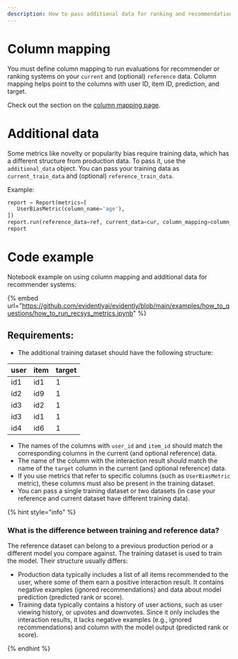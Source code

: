 ```yaml
---
description: How to pass additional data for ranking and recommendations.
---
```


# Column mapping 
You must define column mapping to run evaluations for recommender or ranking systems on your `current` and (optional) `reference` data. Column mapping helps point to the columns with user ID, item ID, prediction, and target. 

Check out the section on the [column mapping page](https://docs.evidentlyai.com/user-guide/input-data/column-mapping#recommender-systems).

# Additional data 
Some metrics like novelty or popularity bias require training data, which has a different structure from production data. To pass it, use the `additional_data` object. You can pass your training data as `current_train_data` and (optional) `reference_train_data`.

Example: 

```python
report = Report(metrics=[
   UserBiasMetric(column_name='age'),
])
report.run(reference_data=ref, current_data=cur, column_mapping=column_mapping, additional_data={'current_train_data': train})
report
```

# Code example

Notebook example on using column mapping and additional data for recommender systems:

{% embed url="https://github.com/evidentlyai/evidently/blob/main/examples/how_to_questions/how_to_run_recsys_metrics.ipynb" %}

## Requirements:

* The additional training dataset should have the following structure: 

| user | item | target |
|---|---|---|
| id1 | id1 | 1 |
| id2 | id9 | 1 |
| id3 | id2 | 1 |
| id3 | id1 | 1 |
| id4 | id6 | 1 |

* The names of the columns with `user_id` and `item_id` should match the corresponding columns in the current (and optional reference) data.
* The name of the column with the interaction result should match the name of the `target` column in the current (and optional reference) data.
* If you use metrics that refer to specific columns (such as `UserBiasMetric` metric), these columns must also be present in the training dataset.  
* You can pass a single training dataset or two datasets (in case your reference and current dataset have different training data). 

{% hint style="info" %}

### What is the difference between training and reference data?

The reference dataset can belong to a previous production period or a different model you compare against. The training dataset is used to train the model. Their structure usually differs:
* Production data typically includes a list of all items recommended to the user, where some of them earn a positive interaction result. It contains negative examples (ignored recommendations) and data about model prediction (predicted rank or score). 
* Training data typically contains a history of user actions, such as user viewing history, or upvotes and downvotes. Since it only includes the interaction results, it lacks negative examples (e.g., ignored  recommendations) and column with the model output (predicted rank or score). 

{% endhint %}



